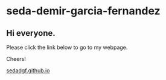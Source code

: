 # seda-demir-garcia-fernandez

## Hi everyone.

Please click the link below to go to my webpage.

Cheers!

[sedadgf.github.io](https://sedadgf.github.io/ "Sedas Homepage")
